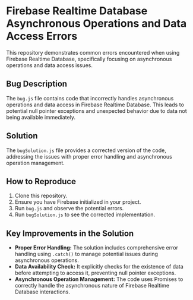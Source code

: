 # Firebase Realtime Database Asynchronous Operations and Data Access Errors

This repository demonstrates common errors encountered when using Firebase Realtime Database, specifically focusing on asynchronous operations and data access issues.

## Bug Description
The `bug.js` file contains code that incorrectly handles asynchronous operations and data access in Firebase Realtime Database. This leads to potential null pointer exceptions and unexpected behavior due to data not being available immediately.

## Solution
The `bugSolution.js` file provides a corrected version of the code, addressing the issues with proper error handling and asynchronous operation management.

## How to Reproduce
1. Clone this repository.
2. Ensure you have Firebase initialized in your project.
3. Run `bug.js` and observe the potential errors.
4. Run `bugSolution.js` to see the corrected implementation.

## Key Improvements in the Solution
- **Proper Error Handling:** The solution includes comprehensive error handling using `.catch()` to manage potential issues during asynchronous operations.
- **Data Availability Check:** It explicitly checks for the existence of data before attempting to access it, preventing null pointer exceptions.
- **Asynchronous Operation Management:**  The code uses Promises to correctly handle the asynchronous nature of Firebase Realtime Database interactions.
